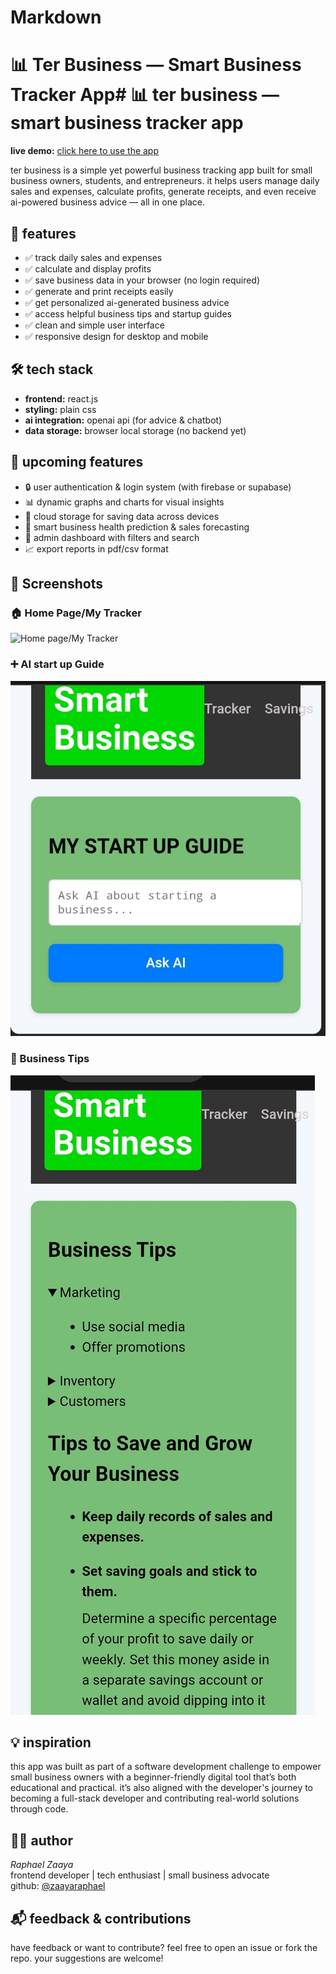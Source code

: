 # Markdown #


# 📊 Ter Business — Smart Business Tracker App# 📊 ter business — smart business tracker app

**live demo:** [click here to use the app](https://zaayaraphael.github.io/ter-business/)

ter business is a simple yet powerful business tracking app built for small business owners, students, and entrepreneurs. it helps users manage daily sales and expenses, calculate profits, generate receipts, and even receive ai-powered business advice — all in one place.



## 🚀 features

- ✅ track daily sales and expenses  
- ✅ calculate and display profits  
- ✅ save business data in your browser (no login required)  
- ✅ generate and print receipts easily  
- ✅ get personalized ai-generated business advice  
- ✅ access helpful business tips and startup guides  
- ✅ clean and simple user interface  
- ✅ responsive design for desktop and mobile  


## 🛠️ tech stack

- **frontend:** react.js  
- **styling:** plain css  
- **ai integration:** openai api (for advice & chatbot)  
- **data storage:** browser local storage (no backend yet)


## 🌱 upcoming features

- 🔒 user authentication & login system (with firebase or supabase)  
- 📊 dynamic graphs and charts for visual insights  
- 💾 cloud storage for saving data across devices  
- 🧠 smart business health prediction & sales forecasting  
- 🧰 admin dashboard with filters and search  
- 📈 export reports in pdf/csv format


## 📸 Screenshots

### 🏠 Home Page/My Tracker
![Home page/My Tracker](public/trscker.jpg)

### ➕ AI start up Guide
![AI start up Guide](public/startupai.jpg)

### 🤖 Business Tips
![Business Tips](public/biztip.jpg)

## 💡 inspiration

this app was built as part of a software development challenge to empower small business owners with a beginner-friendly digital tool that’s both educational and practical. it’s also aligned with the developer's journey to becoming a full-stack developer and contributing real-world solutions through code.



## 🙋‍♂️ author

*Raphael Zaaya*  
frontend developer | tech enthusiast | small business advocate  
github: [@zaayaraphael](https://github.com/zaayaraphael)


## 📬 feedback & contributions

have feedback or want to contribute? feel free to open an issue or fork the repo. your suggestions are welcome!
